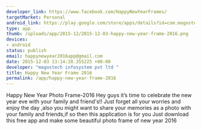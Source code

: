 ```yaml
--- 
developer_link: https://www.facebook.com/HappyNewYearFrames/
targetMarket: Personal
android_link: https://play.google.com/store/apps/details?id=com.magostech.happynewyearphotoframes
type: app
thumb: /uploads/app/2015-12/2015-12-03-happy-new-year-frame-2016.png
devices: 
- android
status: publish
email: happynewyear2016app@gmail.com
date: 2015-12-03 13:14:28.355225 +00:00
developer: "magostech infosystem pvt ltd "
title: Happy New Year Frame 2016
permalink: /app/happy-new-year-frame-2016
---
```


Happy New Year Photo Frame-2016
Hey guys it’s time to celebrate the new year eve with your family and friend's!!
Just forget all your worries and enjoy the day ,also you might want to share your 
memories as a photo with your family and friends,if so then this application is for you
Just download this free app and make some beautiful photo frame of new
year 2016
